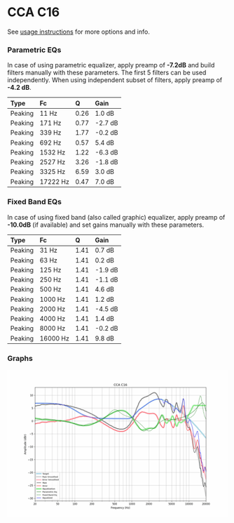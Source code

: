 # CCA C16
See [usage instructions](https://github.com/jaakkopasanen/AutoEq#usage) for more options and info.

### Parametric EQs
In case of using parametric equalizer, apply preamp of **-7.2dB** and build filters manually
with these parameters. The first 5 filters can be used independently.
When using independent subset of filters, apply preamp of **-4.2 dB**.

| Type    | Fc       |    Q | Gain    |
|:--------|:---------|:-----|:--------|
| Peaking | 11 Hz    | 0.26 | 1.0 dB  |
| Peaking | 171 Hz   | 0.77 | -2.7 dB |
| Peaking | 339 Hz   | 1.77 | -0.2 dB |
| Peaking | 692 Hz   | 0.57 | 5.4 dB  |
| Peaking | 1532 Hz  | 1.22 | -6.3 dB |
| Peaking | 2527 Hz  | 3.26 | -1.8 dB |
| Peaking | 3325 Hz  | 6.59 | 3.0 dB  |
| Peaking | 17222 Hz | 0.47 | 7.0 dB  |

### Fixed Band EQs
In case of using fixed band (also called graphic) equalizer, apply preamp of **-10.0dB**
(if available) and set gains manually with these parameters.

| Type    | Fc       |    Q | Gain    |
|:--------|:---------|:-----|:--------|
| Peaking | 31 Hz    | 1.41 | 0.7 dB  |
| Peaking | 63 Hz    | 1.41 | 0.2 dB  |
| Peaking | 125 Hz   | 1.41 | -1.9 dB |
| Peaking | 250 Hz   | 1.41 | -1.1 dB |
| Peaking | 500 Hz   | 1.41 | 4.6 dB  |
| Peaking | 1000 Hz  | 1.41 | 1.2 dB  |
| Peaking | 2000 Hz  | 1.41 | -4.5 dB |
| Peaking | 4000 Hz  | 1.41 | 1.4 dB  |
| Peaking | 8000 Hz  | 1.41 | -0.2 dB |
| Peaking | 16000 Hz | 1.41 | 9.8 dB  |

### Graphs
![](./CCA%20C16.png)